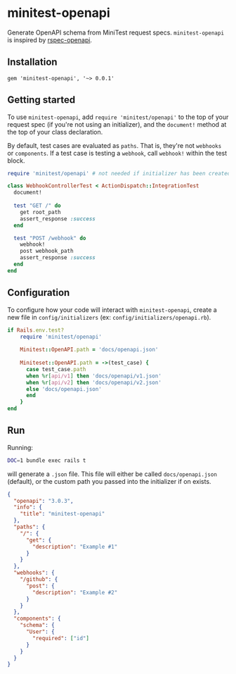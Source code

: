 # minitest-openapi
Generate OpenAPI schema from MiniTest request specs. `minitest-openapi` 
is inspired by [rspec-openapi](https://github.com/exoego/rspec-openapi).

## Installation
```
gem 'minitest-openapi', '~> 0.0.1'
```

## Getting started
To use `minitest-openapi`, add `require 'minitest/openapi'` to 
the top of your request spec (if you're not using an initializer), and the `document!` method at the top of 
your class declaration.

By default, test cases are evaluated as `paths`. That is, 
they're not `webhooks` or `components`. If a test case is testing a 
`webhook`, call `webhook!` within the test block.

```rb
require 'minitest/openapi' # not needed if initializer has been created

class WebhookControllerTest < ActionDispatch::IntegrationTest
  document!
  
  test "GET /" do 
    get root_path
    assert_response :success
  end

  test "POST /webhook" do
    webhook!
    post webhook_path
    assert_response :success
  end
end
```

## Configuration
To configure how your code will interact with `minitest-openapi`, 
create a new file in `config/initializers` (ex: `config/initializers/openapi.rb`).

```rb
if Rails.env.test?
    require 'minitest/openapi' 
    
    Minitest::OpenAPI.path = 'docs/openapi.json'
    
    Miniteset::OpenAPI.path = ->(test_case) {
      case test_case.path 
      when %r[api/v1] then 'docs/openapi/v1.json'
      when %r[api/v2] then 'docs/openapi/v2.json'
      else 'docs/openapi.json'
      end
    }
end
```

## Run 
Running: 
```bash
DOC=1 bundle exec rails t
```

will generate a `.json` file. This file will either be called
`docs/openapi.json` (default), or the custom path you passed into the initializer
if on exists.

```json
{
  "openapi": "3.0.3",
  "info": {
    "title": "minitest-openapi"
  },
  "paths": {
    "/": {
      "get": {
        "description": "Example #1"
      }
    }
  },
  "webhooks": {
    "/github": {
      "post": {
        "description": "Example #2"
      }
    }
  },
  "components": {
    "schema": {
      "User": {
        "required": ["id"]
      }
    }
  }
}
```